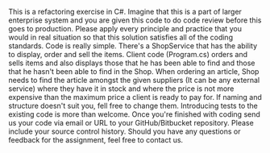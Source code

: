 This is a refactoring exercise in C#. Imagine that this is a part of larger enterprise system and you are given this code to do code review before this goes to production. 
Please apply every principle and practice that you would in real situation so that this solution satisfies all of the coding standards.
Code is really simple. There's a ShopService that has the ability to display, order and sell the items. 
Client code (Program.cs) orders and sells items and also displays those that he has been able to find and those that he hasn't been able to find in the Shop.
When ordering an article, Shop needs to find the article amongst the given suppliers (It can be any external service) where they have it in stock 
and where the price is not more expensive than the maximum price a client is ready to pay for.
If naming and structure doesn't suit you, fell free to change them.
Introducing tests to the existing code is more than welcome.
Once you're finished with coding send us your code via email or URL to your GitHub/Bitbucket repository. Please include your source control history.
Should you have any questions or feedback for the assignment, feel free to contact us.
